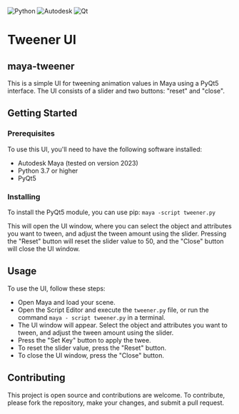 ![Python](https://img.shields.io/badge/python-3670A0?style=for-the-badge&logo=python&logoColor=ffdd54)
![Autodesk](https://a11ybadges.com/badge?logo=autodesk)
![Qt](https://img.shields.io/badge/Qt-%23217346.svg?style=for-the-badge&logo=Qt&logoColor=white)

# Tweener UI
## maya-tweener

This is a simple UI for tweening animation values in Maya using a PyQt5 interface. The UI consists of a slider and two buttons: "reset" and "close".

## Getting Started

### Prerequisites
To use this UI, you'll need to have the following software installed:
* Autodesk Maya (tested on version 2023)
* Python 3.7 or higher
* PyQt5

### Installing
To install the PyQt5 module, you can use pip:
`maya -script tweener.py`

This will open the UI window, where you can select the object and attributes you want to tween, and adjust the tween amount using the slider.
Pressing the "Reset" button will reset the slider value to 50, and the "Close" button will close the UI window.

## Usage
To use the UI, follow these steps:
* Open Maya and load your scene.
* Open the Script Editor and execute the `tweener.py` file, or run the command `maya - script tweener.py` in a terminal.
* The UI window will appear. Select the object and attributes you want to tween, and adjust the tween amount using the slider.
* Press the "Set Key" button to apply the twee.
* To reset the slider value, press the "Reset" button.
* To close the UI window, press the "Close" button.

## Contributing

This project is open source and contributions are welcome. 
To contribute, please fork the repository, make your changes, and submit a pull request.

